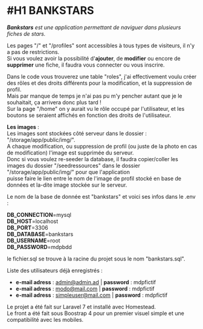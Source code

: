 #H1 BANKSTARS
===
_**Bankstars** est une application permettant de naviguer dans plusieurs fiches de stars._ <br/>

Les pages "/" et "/profiles" sont accessibles à tous types de visiteurs, il n'y a pas de restrictions. <br/>
Si vous voulez avoir la possibilité d'**ajouter**, de **modifier** ou encore de **supprimer** une fiche, il faudra vous connecter ou vous inscrire. <br/>

Dans le code vous trouverez une table "roles", j'ai effectivement voulu créer des rôles et des droits différents pour la modification, et la suppression de profil. <br/>
Mais par manque de temps je n'ai pas pu m'y pencher autant que je le souhaitait, ça arrivera donc plus tard ! <br/>
Sur la page "/home" on y aurait vu le rôle occupé par l'utilisateur, et les boutons se seraient affichés en fonction des droits de l'utilisateur. </br>

**Les images** : </br>
Les images sont stockées côté serveur dans le dossier : "/storage/app/public/img/". </br>
A chaque modification, ou suppression de profil (ou juste de la photo en cas de modification) l'image est supprimée du serveur. </br>
Donc si vous voulez re-seeder la database, il faudra copier/coller les images du dossier "/seedressources" dans le dossier "/storage/app/public/img/" pour que l'application</br>
puisse faire le lien entre le nom de l'image de profil stocké en base de données et la-dite image stockée sur le serveur.</br>
 
Le nom de la base de donnée est "bankstars" et voici ses infos dans le .env : <br/>
 
**DB_CONNECTION**=mysql <br/>
**DB_HOST**=localhost <br/>
**DB_PORT**=3306 <br/>
**DB_DATABASE**=bankstars <br/>
**DB_USERNAME**=root <br/>
**DB_PASSWORD**=mdpbdd <br/>

le fichier.sql se trouve à la racine du projet sous le nom "bankstars.sql".

Liste des utilisateurs déjà enregistrés :<br/>
- **e-mail adress** : admin@admin.ad | **password** : mdpfictif <br/>
- **e-mail adress** : modo@mail.com | **password** : mdpfictif <br/>
- **e-mail adress** : simpleuser@mail.com | **password** : mdpfictif <br/>

Le projet a été fait sur Laravel 7 et installé avec Homestead. <br/>
Le front a été fait sous Boostrap 4 pour un premier visuel simple et une compatibilité avec les mobiles. </br>